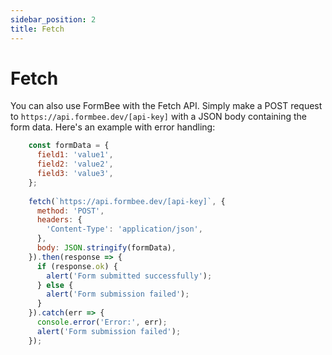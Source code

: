 ```yaml
---
sidebar_position: 2
title: Fetch
---
```


# Fetch

You can also use FormBee with the Fetch API. Simply make a POST request to `https://api.formbee.dev/[api-key]` with a JSON body containing the form data. Here's an example with error handling:

```js
    const formData = {
      field1: 'value1',
      field2: 'value2',
      field3: 'value3',
    };
    
    fetch(`https://api.formbee.dev/[api-key]`, {
      method: 'POST',
      headers: {
        'Content-Type': 'application/json',
      },
      body: JSON.stringify(formData),
    }).then(response => {
      if (response.ok) {
        alert('Form submitted successfully');
      } else {
        alert('Form submission failed');
      }
    }).catch(err => {
      console.error('Error:', err);
      alert('Form submission failed');
    });
```